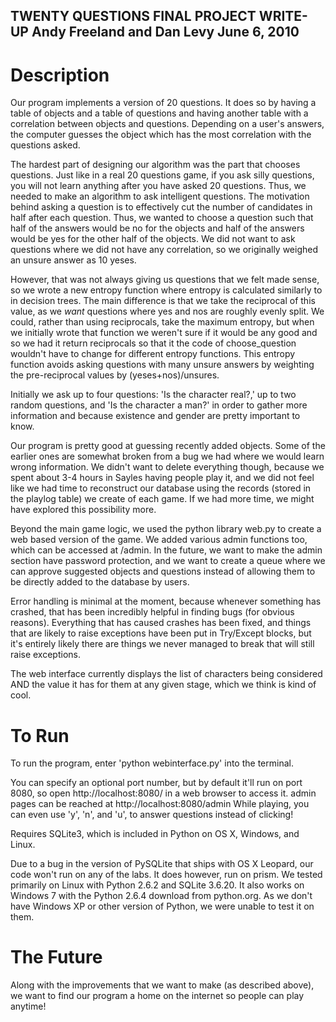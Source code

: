 TWENTY QUESTIONS FINAL PROJECT WRITE-UP
Andy Freeland and Dan Levy
June 6, 2010
-----------------------------------------------

# Description

Our program implements a version of 20 questions. It does so by having a table of objects and a table of questions and having another table with a correlation between objects and questions. Depending on a user's answers, the computer guesses the object which has the most correlation with the questions asked.

The hardest part of designing our algorithm was the part that chooses questions. Just like in a real 20 questions game, if you ask silly questions, you will not learn anything after you have asked 20 questions. Thus, we needed to make an algorithm to ask intelligent questions. The motivation behind asking a question is to effectively cut the number of candidates in half after each question. Thus, we wanted to choose a question such that half of the answers would be no for the objects and half of the answers would be yes for the other half of the objects. We did not want to ask questions where we did not have any correlation, so we originally weighed an unsure answer as 10 yeses.

However, that was not always giving us questions that we felt made sense, so we wrote a new entropy function where entropy is calculated similarly to in decision trees. The main difference is that we take the reciprocal of this value, as we _want_ questions where yes and nos are roughly evenly split. We could, rather than using reciprocals, take the maximum entropy, but when we initially wrote that function we weren't sure if it would be any good and so we had it return reciprocals so that it the code of choose_question wouldn't have to change for different entropy functions. This entropy function avoids asking questions with many unsure answers by weighting the pre-reciprocal values by (yeses+nos)/unsures.

Initially we ask up to four questions: 'Is the character real?,' up to two random questions, and 'Is the character a man?' in order to gather more information and because existence and gender are pretty important to know.

Our program is pretty good at guessing recently added objects. Some of the earlier ones are somewhat broken from a bug we had where we would learn wrong information. We didn't want to delete everything though, because we spent about 3-4 hours in Sayles having people play it, and we did not feel like we had time to reconstruct our database using the records (stored in the playlog table) we create of each game. If we had more time, we might have explored this possibility more.

Beyond the main game logic, we used the python library web.py to create a web based version of the game. We added various admin functions too, which can be accessed at /admin. In the future, we want to make the admin section have password protection, and we want to create a queue where we can approve suggested objects and questions instead of allowing them to be directly added to the database by users.

Error handling is minimal at the moment, because whenever something has crashed, that has been incredibly helpful in finding bugs (for obvious reasons). Everything that has caused crashes has been fixed, and things that are likely to raise exceptions have been put in Try/Except blocks, but it's entirely likely there are things we never managed to break that will still raise exceptions.

The web interface currently displays the list of characters being considered AND the value it has for them at any given stage, which we think is kind of cool.

# To Run
To run the program, enter 'python webinterface.py' into the terminal.

You can specify an optional port number, but by default it'll run on port 8080, so open http://localhost:8080/ in a web browser to access it. admin pages can be reached at http://localhost:8080/admin
While playing, you can even use 'y', 'n', and 'u', to answer questions instead of clicking!

Requires SQLite3, which is included in Python on OS X, Windows, and Linux.

Due to a bug in the version of PySQLite that ships with OS X Leopard, our code won't run on any of the labs. It does however, run on prism. We tested primarily on Linux with Python 2.6.2 and SQLite 3.6.20. It also works on Windows 7 with the Python 2.6.4 download from python.org. As we don't have Windows XP or other version of Python, we were unable to test it on them.

# The Future
Along with the improvements that we want to make (as described above), we want to find our program a home on the internet so people can play anytime!
